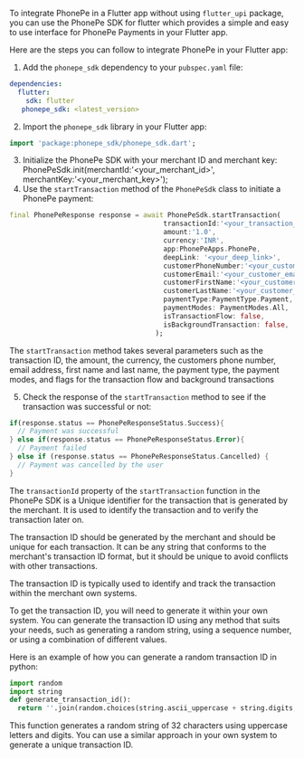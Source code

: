 To integrate PhonePe in a Flutter app without using `flutter_upi` package, you can use the 
PhonePe SDK for flutter which provides a simple and easy to use interface for PhonePe Payments in your 
Flutter app.

Here are the steps you can follow to integrate PhonePe in your Flutter app:

1. Add the `phonepe_sdk` dependency to your `pubspec.yaml` file:
```yaml
dependencies:
  flutter:
    sdk: flutter
   phonepe_sdk: <latest_version>
```
2. Import the `phonepe_sdk` library in your Flutter app:

```dart
import 'package:phonepe_sdk/phonepe_sdk.dart';
```
3. Initialize the PhonePe SDK with your merchant ID and merchant key:
PhonePeSdk.init(merchantId:'<your_merchant_id>', merchantKey:'<your_merchant_key>');
4. Use the `startTransaction` method of the `PhonePeSdk` class to initiate a PhonePe payment:
```dart
final PhonePeResponse response = await PhonePeSdk.startTransaction(
                                      transactionId:'<your_transaction_id>',
                                      amount:'1.0',
                                      currency:'INR',
                                      app:PhonePeApps.PhonePe,
                                      deepLink: '<your_deep_link>',
                                      customerPhoneNumber:'<your_customer_phone_number>',
                                      customerEmail:'<your_customer_email>',
                                      customerFirstName:'<your_customer_first_name>',
                                      customerLastName:'<your_customer_last_name>',
                                      paymentType:PaymentType.Payment,
                                      paymentModes: PaymentModes.All,
                                      isTransactionFlow: false,
                                      isBackgroundTransaction: false,
                                    );
```

The `startTransaction` method takes several parameters such as the transaction ID, the amount,
the currency, the customers phone number, email address, first name and last name, the payment type,
the payment modes, and flags for the transaction flow and background transactions

5. Check the response of the  `startTransaction` method to see if the transaction was successful or not:
```dart
if(response.status == PhonePeResponseStatus.Success){
  // Payment was successful
} else if(response.status == PhonePeResponseStatus.Error){
  // Payment failed
} else if (response.status == PhonePeResponseStatus.Cancelled) {
  // Payment was cancelled by the user
}
```
The `transactionId` property of the `startTransaction` function in the PhonePe SDK is a Unique identifier for the transaction that is generated by the merchant. It is used to identify the transaction and to verify the transaction later on.

The transaction ID should be generated by the merchant and should be unique for each transaction. It can be any string that conforms to the merchant's transaction ID format, but it should be unique to avoid conflicts with other transactions.

The transaction ID is typically used to identify and track the transaction within the merchant own systems.

To get the transaction ID, you will need to generate it within your own system. You can generate the transaction ID using any method that suits your needs, such as generating a random string, using a sequence number, or using a combination of different values.

Here is an example of how you can generate a random transaction ID in python:
```python
import random
import string
def generate_transaction_id():
  return ''.join(random.choices(string.ascii_uppercase + string.digits,k=12))
```

This function generates a random string of 32 characters using uppercase letters and digits. You can use a similar approach in your own system to generate a unique transaction ID.
